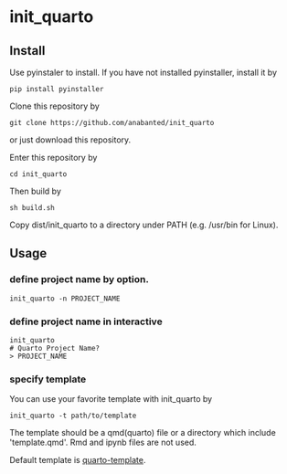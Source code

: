 # init_quarto
## Install
Use pyinstaler to install. If you have not installed pyinstaller, install it by

```
pip install pyinstaller
```

Clone this repository by
```
git clone https://github.com/anabanted/init_quarto
```
or just download this repository.

Enter this repository by
```
cd init_quarto
```

Then build by
```
sh build.sh
```

Copy dist/init_quarto to a directory under PATH (e.g. /usr/bin for Linux).

## Usage
### define project name by option.
```
init_quarto -n PROJECT_NAME
```
### define project name in interactive
```
init_quarto
# Quarto Project Name?
> PROJECT_NAME
```
### specify template
You can use your favorite template with init_quarto by
```
init_quarto -t path/to/template
```
The template should be a qmd(quarto) file or a directory which include 'template.qmd'. Rmd and ipynb files are not used.

Default template is [quarto-template](https://github.com/anabanted/quarto-template).
